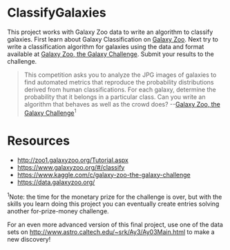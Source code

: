 # ClassifyGalaxies
This project works with Galaxy Zoo data to write an algorithm to classify galaxies. First learn about Galaxy Classification on [Galaxy Zoo](http://zoo1.galaxyzoo.org/Tutorial.aspx). Next try to write a classification algorithm for galaxies using the data and format available at [Galaxy Zoo, the Galaxy Challenge](https://www.kaggle.com/c/galaxy-zoo-the-galaxy-challenge). Submit your results to the challenge.

> This competition asks you to analyze the JPG images of galaxies to find automated metrics that reproduce the probability distributions derived from human classifications. For each galaxy, determine the probability that it belongs in a particular class. Can you write an algorithm that behaves as well as the crowd does? --[Galaxy Zoo, the Galaxy Challenge](https://www.kaggle.com/c/galaxy-zoo-the-galaxy-challenge)<sup>1</sup>

# Resources
* http://zoo1.galaxyzoo.org/Tutorial.aspx
* https://www.galaxyzoo.org/#/classify
* https://www.kaggle.com/c/galaxy-zoo-the-galaxy-challenge
* https://data.galaxyzoo.org/


<sup>1</sup>Note: the time for the monetary prize for the challenge is over, but with the skills you learn doing this project you can eventually create entries solving another for-prize-money challenge.

For an even more advanced version of this final project, use one of the data sets on http://www.astro.caltech.edu/~srk/Ay3/Ay03Main.html to make a new discovery!
